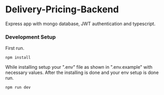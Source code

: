 # Delivery-Pricing-Backend

Express app with mongo database, JWT authentication and typescript.

### Development Setup

First run.

```
npm install
```

While installing setup your ".env" file as shown in ".env.example" with necessary values.
After the installing is done and your env setup is done run.

```
npm run dev
```
